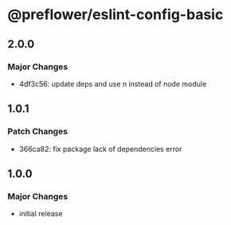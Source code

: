 # @preflower/eslint-config-basic

## 2.0.0

### Major Changes

- 4df3c56: update deps and use n instead of node module

## 1.0.1

### Patch Changes

- 366ca82: fix package lack of dependencies error

## 1.0.0

### Major Changes

- initial release
